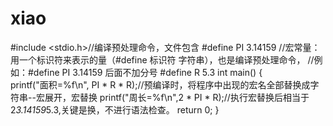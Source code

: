 # xiao
#include <stdio.h>//编译预处理命令，文件包含
#define PI 3.14159 //宏常量：用一个标识符来表示的量（#define 标识符 字符串），也是编译预处理命令，
//例如：#define PI 3.14159 后面不加分号
#define R 5.3
int main()
{	
	printf("面积=%f\n", PI * R * R);//预编译时，将程序中出现的宏名全部替换成字符串--宏展开，宏替换
	printf("周长=%f\n",2 * PI * R);//执行宏替换后相当于2*3.14159*5.3,关键是换，不进行语法检查。
	return 0;
}
